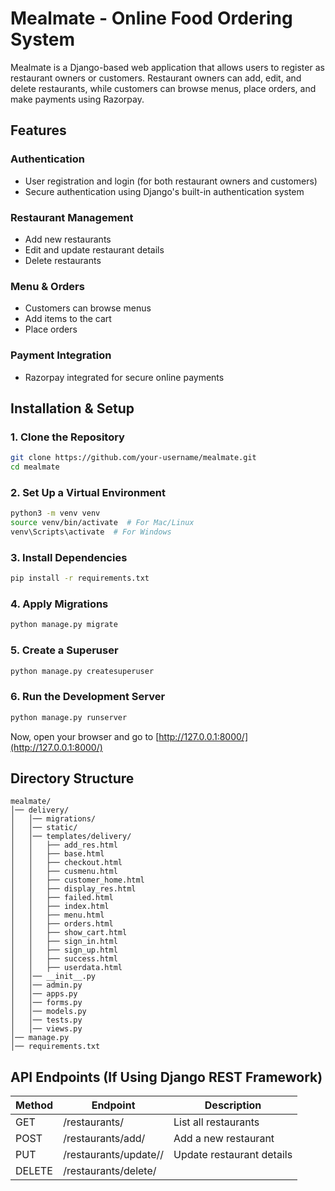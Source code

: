 # Mealmate - Online Food Ordering System

Mealmate is a Django-based web application that allows users to register as restaurant owners or customers. Restaurant owners can add, edit, and delete restaurants, while customers can browse menus, place orders, and make payments using Razorpay.

## Features

### Authentication
- User registration and login (for both restaurant owners and customers)
- Secure authentication using Django's built-in authentication system

### Restaurant Management
- Add new restaurants
- Edit and update restaurant details
- Delete restaurants

### Menu & Orders
- Customers can browse menus
- Add items to the cart
- Place orders

### Payment Integration
- Razorpay integrated for secure online payments

## Installation & Setup

### 1. Clone the Repository
```bash
git clone https://github.com/your-username/mealmate.git
cd mealmate
```

### 2. Set Up a Virtual Environment
```bash
python3 -m venv venv
source venv/bin/activate  # For Mac/Linux
venv\Scripts\activate  # For Windows
```

### 3. Install Dependencies
```bash
pip install -r requirements.txt
```

### 4. Apply Migrations
```bash
python manage.py migrate
```

### 5. Create a Superuser
```bash
python manage.py createsuperuser
```

### 6. Run the Development Server
```bash
python manage.py runserver
```
Now, open your browser and go to [http://127.0.0.1:8000/](http://127.0.0.1:8000/)

## Directory Structure
```
mealmate/
│── delivery/
│   │── migrations/
│   │── static/
│   │── templates/delivery/
│   │   ├── add_res.html
│   │   ├── base.html
│   │   ├── checkout.html
│   │   ├── cusmenu.html
│   │   ├── customer_home.html
│   │   ├── display_res.html
│   │   ├── failed.html
│   │   ├── index.html
│   │   ├── menu.html
│   │   ├── orders.html
│   │   ├── show_cart.html
│   │   ├── sign_in.html
│   │   ├── sign_up.html
│   │   ├── success.html
│   │   ├── userdata.html
│   │── __init__.py
│   │── admin.py
│   │── apps.py
│   │── forms.py
│   │── models.py
│   │── tests.py
│   │── views.py
│── manage.py
│── requirements.txt
```

## API Endpoints (If Using Django REST Framework)

| Method | Endpoint | Description |
|--------|------------------------|-----------------------------|
| GET    | /restaurants/          | List all restaurants       |
| POST   | /restaurants/add/      | Add a new restaurant       |
| PUT    | /restaurants/update/<id>/ | Update restaurant details |
| DELETE | /restaurants/delete/<id>
